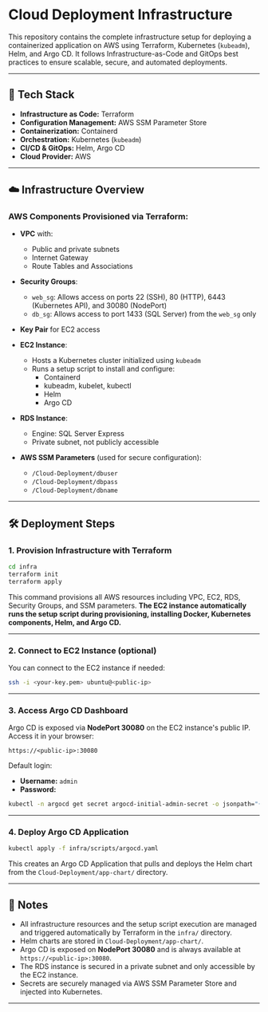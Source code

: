 # Cloud Deployment Infrastructure

This repository contains the complete infrastructure setup for deploying a containerized application on AWS using Terraform, Kubernetes (`kubeadm`), Helm, and Argo CD. It follows Infrastructure-as-Code and GitOps best practices to ensure scalable, secure, and automated deployments.

---

## 🔧 Tech Stack

* **Infrastructure as Code:** Terraform  
* **Configuration Management:** AWS SSM Parameter Store  
* **Containerization:** Containerd  
* **Orchestration:** Kubernetes (`kubeadm`)  
* **CI/CD & GitOps:** Helm, Argo CD  
* **Cloud Provider:** AWS  

---

## ☁️ Infrastructure Overview

### AWS Components Provisioned via Terraform:

* **VPC** with:

  * Public and private subnets  
  * Internet Gateway  
  * Route Tables and Associations  

* **Security Groups**:

  * `web_sg`: Allows access on ports 22 (SSH), 80 (HTTP), 6443 (Kubernetes API), and 30080 (NodePort)  
  * `db_sg`: Allows access to port 1433 (SQL Server) from the `web_sg` only  

* **Key Pair** for EC2 access  

* **EC2 Instance**:

  * Hosts a Kubernetes cluster initialized using `kubeadm`  
  * Runs a setup script to install and configure:  
    * Containerd  
    * kubeadm, kubelet, kubectl  
    * Helm  
    * Argo CD  

* **RDS Instance**:

  * Engine: SQL Server Express  
  * Private subnet, not publicly accessible  

* **AWS SSM Parameters** (used for secure configuration):

  * `/Cloud-Deployment/dbuser`  
  * `/Cloud-Deployment/dbpass`  
  * `/Cloud-Deployment/dbname`  

---

## 🛠️ Deployment Steps

### 1. Provision Infrastructure with Terraform

```bash
cd infra
terraform init
terraform apply
````

This command provisions all AWS resources including VPC, EC2, RDS, Security Groups, and SSM parameters.
**The EC2 instance automatically runs the setup script during provisioning, installing Docker, Kubernetes components, Helm, and Argo CD.**

---

### 2. Connect to EC2 Instance (optional)

You can connect to the EC2 instance if needed:

```bash
ssh -i <your-key.pem> ubuntu@<public-ip>
```

---

### 3. Access Argo CD Dashboard

Argo CD is exposed via **NodePort 30080** on the EC2 instance's public IP. Access it in your browser:

```
https://<public-ip>:30080
```

Default login:

* **Username:** `admin`
* **Password:**

```bash
kubectl -n argocd get secret argocd-initial-admin-secret -o jsonpath="{.data.password}" | base64 -d
```

---

### 4. Deploy Argo CD Application

```bash
kubectl apply -f infra/scripts/argocd.yaml
```

This creates an Argo CD Application that pulls and deploys the Helm chart from the `Cloud-Deployment/app-chart/` directory.

---


## 🧠 Notes

* All infrastructure resources and the setup script execution are managed and triggered automatically by Terraform in the `infra/` directory.
* Helm charts are stored in `Cloud-Deployment/app-chart/`.
* Argo CD is exposed on **NodePort 30080** and is always available at `https://<public-ip>:30080`.
* The RDS instance is secured in a private subnet and only accessible by the EC2 instance.
* Secrets are securely managed via AWS SSM Parameter Store and injected into Kubernetes.

---
